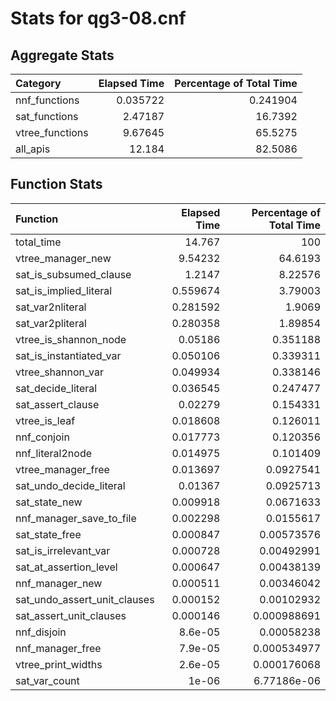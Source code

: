 # Stats for qg3-08.cnf

## Aggregate Stats

| Category        |   Elapsed Time |   Percentage of Total Time |
|:----------------|---------------:|---------------------------:|
| nnf_functions   |       0.035722 |                   0.241904 |
| sat_functions   |       2.47187  |                  16.7392   |
| vtree_functions |       9.67645  |                  65.5275   |
| all_apis        |      12.184    |                  82.5086   |

## Function Stats

| Function                     |   Elapsed Time |   Percentage of Total Time |
|:-----------------------------|---------------:|---------------------------:|
| total_time                   |      14.767    |              100           |
| vtree_manager_new            |       9.54232  |               64.6193      |
| sat_is_subsumed_clause       |       1.2147   |                8.22576     |
| sat_is_implied_literal       |       0.559674 |                3.79003     |
| sat_var2nliteral             |       0.281592 |                1.9069      |
| sat_var2pliteral             |       0.280358 |                1.89854     |
| vtree_is_shannon_node        |       0.05186  |                0.351188    |
| sat_is_instantiated_var      |       0.050106 |                0.339311    |
| vtree_shannon_var            |       0.049934 |                0.338146    |
| sat_decide_literal           |       0.036545 |                0.247477    |
| sat_assert_clause            |       0.02279  |                0.154331    |
| vtree_is_leaf                |       0.018608 |                0.126011    |
| nnf_conjoin                  |       0.017773 |                0.120356    |
| nnf_literal2node             |       0.014975 |                0.101409    |
| vtree_manager_free           |       0.013697 |                0.0927541   |
| sat_undo_decide_literal      |       0.01367  |                0.0925713   |
| sat_state_new                |       0.009918 |                0.0671633   |
| nnf_manager_save_to_file     |       0.002298 |                0.0155617   |
| sat_state_free               |       0.000847 |                0.00573576  |
| sat_is_irrelevant_var        |       0.000728 |                0.00492991  |
| sat_at_assertion_level       |       0.000647 |                0.00438139  |
| nnf_manager_new              |       0.000511 |                0.00346042  |
| sat_undo_assert_unit_clauses |       0.000152 |                0.00102932  |
| sat_assert_unit_clauses      |       0.000146 |                0.000988691 |
| nnf_disjoin                  |       8.6e-05  |                0.00058238  |
| nnf_manager_free             |       7.9e-05  |                0.000534977 |
| vtree_print_widths           |       2.6e-05  |                0.000176068 |
| sat_var_count                |       1e-06    |                6.77186e-06 |
